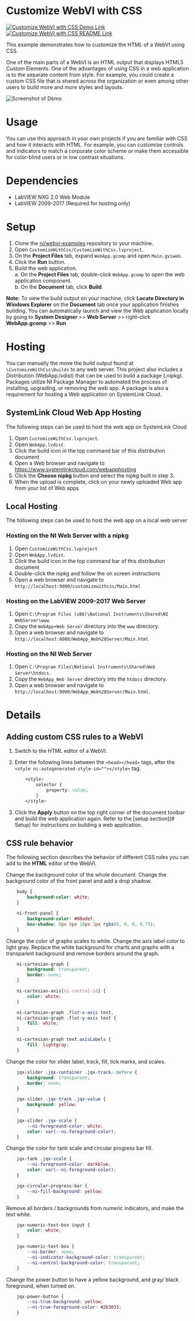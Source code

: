# Customize WebVI with CSS
[![Customize WebVI with CSS Demo Link](https://img.shields.io/badge/Details-Demo_Link-green.svg)](https://ni.github.io/webvi-examples/CustomizeWithCss/Builds/WebApp_Web%20Server/Main.html)
[![Customize WebVI with CSS README Link](https://img.shields.io/badge/Details-README_Link-orange.svg)](https://github.com/ni/webvi-examples/tree/master/CustomizeWithCss)

This example demonstrates how to customize the HTML of a WebVI using CSS.

One of the main parts of a WebVI is an HTML output that displays HTML5 Custom Elements. One of the advantages of using CSS in a web application is to the separate content from style. For example, you could create a custom CSS file that is shared across the organization or even among other users to build more and more styles and layouts.

![Screenshot of Demo](https://ni.github.io/webvi-examples/CustomizeWithCss/Screenshot.gif)

# Usage
You can use this approach in your own projects if you are familiar with CSS and how it interacts with HTML. For example, you can customize controls and indicators to match a corporate color scheme or make them accessible for color-blind users or in low contrast situations.

# Dependencies
- LabVIEW NXG 2.0 Web Module
- LabVIEW 2009-2017 (Required for hosting only)

# Setup
1. Clone the [ni/webvi-examples](https://github.com/ni/webvi-examples) repository to your machine.
2. Open `CustomizeWithCss/CustomizeWithCss.lvproject`.
3. On the **Project Files** tab, expand `WebApp.gcomp` and open `Main.gviweb`.
4. Click the **Run** button.
5. Build the web application.  
  a. On the **Project Files** tab, double-click `WebApp.gcomp` to open the web application component.  
  b. On the **Document** tab, click **Build**.  

**Note:** To view the build output on your machine, click **Locate Directory in Windows Explorer** on the **Document** tab once your application finishes building. You can automatically launch and view the Web application locally by going to **System Designer** >> **Web Server** >> right-click **WebApp.gcomp** >> **Run**

# Hosting
You can manually the move the build output found at `\CustomizeWithCss\Builds` to any web server. This project also includes a Distribution (WebApp.lvdist) that can be used to build a package (.nipkg). Packages utilize NI Package Manager to automated the process of installing, upgrading, or removing the web app. A package is also a requirement for hosting a Web application on SystemLink Cloud.

## SystemLink Cloud Web App Hosting
The following steps can be used to host the web app on SystemLink Cloud
1. Open `CustomizeWithCss.lvproject`.
2. Open `WebApp.lvdist`.
3. Click the build icon in the top command bar of this distribution document
4. Open a Web browser and navigate to https://www.systemlinkcloud.com/webapphosting
5. Click the **Choose nipkg** button and select the nipkg built in step 3.
6. When the upload is complete, click on your newly uploaded Web app from your list of Web apps

## Local Hosting
The following steps can be used to host the web app on a local web server
### Hosting on the NI Web Server with a nipkg
1. Open `CustomizeWithCss.lvproject`
2. Open `WebApp.lvdist`.
3. Click the build icon in the top command bar of this distribution document
4. Double-click the nipkg and follow the on screen instructions
5. Open a web browser and navigate to `http://localhost:9090/customizewithcss/Main.html`

### Hosting on the LabVIEW 2009-2017 Web Server
1. Open `C:\Program Files (x86)\National Instruments\Shared\NI WebServer\www`.
2. Copy the `WebApp+Web Server` directory into the `www` directory.
3. Open a web browser and navigate to `http://localhost:8080/WebApp_Web%20Server/Main.html`

### Hosting on the NI Web Server
1. Open `C:\Program Files\National Instruments\Shared\Web Server\htdocs`.
2. Copy the `WebApp_Web Server` directory into the `htdocs` directory.
3. Open a web browser and navigate to `http://localhost:9090/WebApp_Web%20Server/Main.html`.

# Details

## Adding custom CSS rules to a WebVI
1. Switch to the HTML editor of a WebVI.
2. Enter the following lines between the `<head></head>` tags, after the `<style ni-autogenerated-style-id=""></style>` tag.    
    ```css
        <style>
            selector {
                property: value;
            }
        </style>
    ```

3. Click the **Apply** button on the top right corner of the document toolbar and build the web application again. Refer to the [setup section](# Setup) for instructions on building a web application.

## CSS rule behavior
The following section describes the behavior of  different CSS rules you can add to the **HTML** editor of the WebVI.

Change the background color of the whole document. Change the background color of the front panel and add a drop shadow.
```css
    body {
        background-color: white;
    }

    ni-front-panel {
        background-color: #00adef;
        box-shadow: 0px 0px 18px 3px rgba(0, 0, 0, 0.75);
    }
```

Change the color of graphs scales to white. Change the axis label color to light gray. Replace the white background for charts and graphs with a transparent background and remove borders around the graph.
```css
    ni-cartesian-graph {
        background: transparent;
        border: none;
    }

    ni-cartesian-axis[ni-control-id] {
        color: white;
    }

    ni-cartesian-graph .flot-x-axis text,
    ni-cartesian-graph .flot-y-axis text {
        fill: white;
    }

    ni-cartesian-graph text.axisLabels {
        fill: lightgray;
    }
```

Change the color for slider label, track, fill, tick marks, and scales.
```css
    jqx-slider .jqx-container .jqx-track::before {
        background: transparent;
        border: none;
    }

    jqx-slider .jqx-track .jqx-value {
        background: yellow;
    }

    jqx-slider .jqx-scale {
        --ni-foreground-color: white;
        color: var(--ni-foreground-color);
    }
```

Change the color for tank scale and circular progress bar fill.
```css
    jqx-tank .jqx-scale {
        --ni-foreground-color: darkblue;
        color: var(--ni-foreground-color);
    }

    jqx-circular-progress-bar {
        --ni-fill-background: yellow;
    }
```

Remove all borders / backgrounds from numeric indicators, and make the text white.
```css
    jqx-numeric-text-box input {
        color: white;
    }

    jqx-numeric-text-box {
        --ni-border: none;
        --ni-indicator-background-color: transparent;
        --ni-control-background-color: transparent;
    }
```

Change the power button to have a yellow background, and gray/ black foreground, when turned on.
```css
    jqx-power-button {
        --ni-true-background: yellow;
        --ni-true-foreground-color: #2b3033;
    }
```
